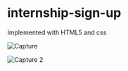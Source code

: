 # internship-sign-up
Implemented with HTML5 and css

![Capture](https://user-images.githubusercontent.com/87614385/127280972-a5c93e3d-d689-4f98-8010-dd131ea7129d.PNG)

![Capture 2](https://user-images.githubusercontent.com/87614385/127281247-db6e31c6-ff3d-41b9-81f5-13c8fec01246.PNG)

